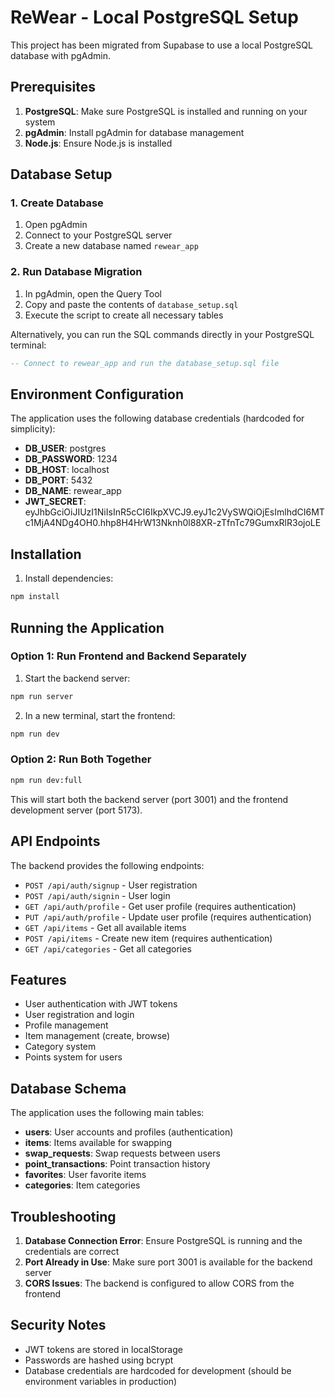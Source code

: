 # ReWear - Local PostgreSQL Setup

This project has been migrated from Supabase to use a local PostgreSQL database with pgAdmin.

## Prerequisites

1. **PostgreSQL**: Make sure PostgreSQL is installed and running on your system
2. **pgAdmin**: Install pgAdmin for database management
3. **Node.js**: Ensure Node.js is installed

## Database Setup

### 1. Create Database

1. Open pgAdmin
2. Connect to your PostgreSQL server
3. Create a new database named `rewear_app`

### 2. Run Database Migration

1. In pgAdmin, open the Query Tool
2. Copy and paste the contents of `database_setup.sql`
3. Execute the script to create all necessary tables

Alternatively, you can run the SQL commands directly in your PostgreSQL terminal:

```sql
-- Connect to rewear_app and run the database_setup.sql file
```

## Environment Configuration

The application uses the following database credentials (hardcoded for simplicity):

- **DB_USER**: postgres
- **DB_PASSWORD**: 1234
- **DB_HOST**: localhost
- **DB_PORT**: 5432
- **DB_NAME**: rewear_app
- **JWT_SECRET**: eyJhbGciOiJIUzI1NiIsInR5cCI6IkpXVCJ9.eyJ1c2VySWQiOjEsImlhdCI6MTc1MjA4NDg4OH0.hhp8H4HrW13Nknh0l88XR-zTfnTc79GumxRlR3ojoLE

## Installation

1. Install dependencies:
```bash
npm install
```

## Running the Application

### Option 1: Run Frontend and Backend Separately

1. Start the backend server:
```bash
npm run server
```

2. In a new terminal, start the frontend:
```bash
npm run dev
```

### Option 2: Run Both Together

```bash
npm run dev:full
```

This will start both the backend server (port 3001) and the frontend development server (port 5173).

## API Endpoints

The backend provides the following endpoints:

- `POST /api/auth/signup` - User registration
- `POST /api/auth/signin` - User login
- `GET /api/auth/profile` - Get user profile (requires authentication)
- `PUT /api/auth/profile` - Update user profile (requires authentication)
- `GET /api/items` - Get all available items
- `POST /api/items` - Create new item (requires authentication)
- `GET /api/categories` - Get all categories

## Features

- User authentication with JWT tokens
- User registration and login
- Profile management
- Item management (create, browse)
- Category system
- Points system for users

## Database Schema

The application uses the following main tables:

- **users**: User accounts and profiles (authentication)
- **items**: Items available for swapping
- **swap_requests**: Swap requests between users
- **point_transactions**: Point transaction history
- **favorites**: User favorite items
- **categories**: Item categories

## Troubleshooting

1. **Database Connection Error**: Ensure PostgreSQL is running and the credentials are correct
2. **Port Already in Use**: Make sure port 3001 is available for the backend server
3. **CORS Issues**: The backend is configured to allow CORS from the frontend

## Security Notes

- JWT tokens are stored in localStorage
- Passwords are hashed using bcrypt
- Database credentials are hardcoded for development (should be environment variables in production) 